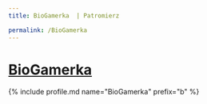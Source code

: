```yaml
---
title: BioGamerka  | Patromierz

permalink: /BioGamerka
---
```


# [BioGamerka ](https://patronite.pl/BioGamerka)

{% include profile.md name="BioGamerka" prefix="b" %}
